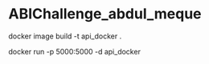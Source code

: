 # ABIChallenge_abdul_meque

docker image build -t api_docker .

docker run -p 5000:5000 -d api_docker

